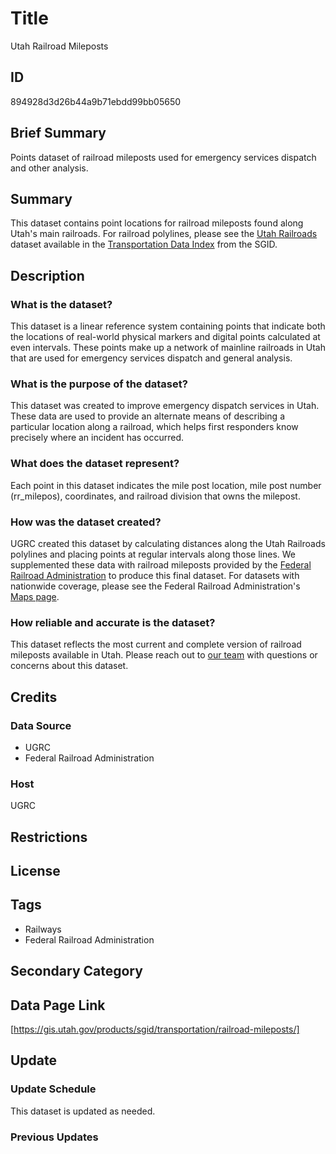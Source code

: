 # Title

Utah Railroad Mileposts

## ID

894928d3d26b44a9b71ebdd99bb05650

## Brief Summary

Points dataset of railroad mileposts used for emergency services dispatch and other analysis.

## Summary

This dataset contains point locations for railroad mileposts found along Utah's main railroads. For railroad polylines, please see the [Utah Railroads](https://gis.utah.gov/products/sgid/transportation/railroads/) dataset available in the [Transportation Data Index](https://gis.utah.gov/products/sgid/transportation/) from the SGID.

## Description

### What is the dataset?

This dataset is a linear reference system containing points that indicate both the locations of real-world physical markers and digital points calculated at even intervals. These points make up a network of mainline railroads in Utah that are used for emergency services dispatch and general analysis.

### What is the purpose of the dataset?

This dataset was created to improve emergency dispatch services in Utah. These data are used to provide an alternate means of describing a particular location along a railroad, which helps first responders know precisely where an incident has occurred.

### What does the dataset represent?

Each point in this dataset indicates the mile post location, mile post number (rr_milepos), coordinates, and railroad division that owns the milepost.

### How was the dataset created?

UGRC created this dataset by calculating distances along the Utah Railroads polylines and placing points at regular intervals along those lines. We supplemented these data with railroad mileposts provided by the [Federal Railroad Administration](https://railroads.dot.gov/) to produce this final dataset. For datasets with nationwide coverage, please see the Federal Railroad Administration's [Maps page](https://railroads.dot.gov/rail-network-development/maps-and-data/maps-geographic-information-system/maps-geographic).

### How reliable and accurate is the dataset?

This dataset reflects the most current and complete version of railroad mileposts available in Utah. Please reach out to [our team](https://gis.utah.gov/contact/) with questions or concerns about this dataset.

## Credits

### Data Source

- UGRC
- Federal Railroad Administration

### Host

UGRC

## Restrictions

## License

## Tags

- Railways
- Federal Railroad Administration

## Secondary Category

## Data Page Link

[https://gis.utah.gov/products/sgid/transportation/railroad-mileposts/]

## Update

### Update Schedule

This dataset is updated as needed.

### Previous Updates

